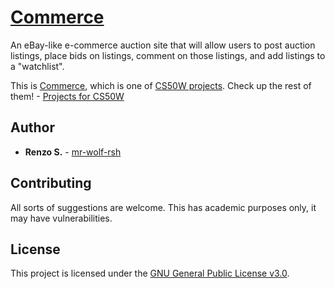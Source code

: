 # [Commerce](https://github.com/mr-wolf-rsh/cs50w-commerce/)

An eBay-like e-commerce auction site that will allow users to post auction listings, place bids on listings, comment on those listings, and add listings to a "watchlist".

This is [Commerce](https://cs50.harvard.edu/web/2020/projects/2/commerce/), which is one of [CS50W projects](https://cs50.harvard.edu/web/2020/projects/).
Check up the rest of them! - [Projects for CS50W](https://github.com/stars/mr-wolf-rsh/lists/cs50w/)

## Author

* **Renzo S.** - [mr-wolf-rsh](https://github.com/mr-wolf-rsh/)

## Contributing

All sorts of suggestions are welcome. This has academic purposes only, it may have vulnerabilities.

## License

This project is licensed under the [GNU General Public License v3.0](https://www.gnu.org/licenses/gpl-3.0.html#license-text/).